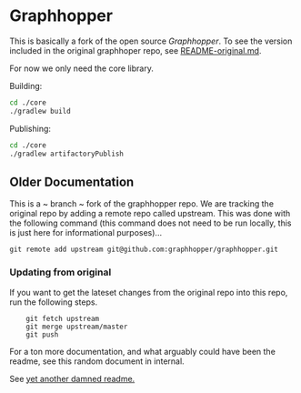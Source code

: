 # Graphhopper

This is basically a fork of the open source _Graphhopper_.
To see the version included in the original graphhoper repo, see [README-original.md](https://github.com/SamSix/graphhopper/blob/master/README-original.md).

For now we only need the core library.

Building:

``` bash
cd ./core
./gradlew build
```
Publishing:

``` bash
cd ./core
./gradlew artifactoryPublish
```

## Older Documentation


This is a ~ branch ~ fork of the graphhopper repo. We are tracking the original repo by adding a remote repo called upstream.  This was done with the following command (this command  does not need to be run locally, this is just here for informational purposes)...

```
git remote add upstream git@github.com:graphhopper/graphhopper.git
```

### Updating from original

If you want to get the lateset changes from the original repo into this repo, run the following steps.

```
    git fetch upstream
    git merge upstream/master
    git push
```

For a ton more documentation, and what arguably could have been the readme, see this random document in internal.

See [yet another damned readme.](https://github.com/SamSix/internal/blob/master/docs/graphhopper_howto.md)
